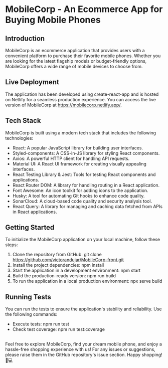 # MobileCorp - An Ecommerce App for Buying Mobile Phones

## Introduction

MobileCorp is an ecommerce application that provides users with a convenient platform to purchase their favorite mobile phones. Whether you are looking for the latest flagship models or budget-friendly options, MobileCorp offers a wide range of mobile devices to choose from.

## Live Deployment

The application has been developed using create-react-app and is hosted on Netlify for a seamless production experience. You can access the live version of MobileCorp at https://mobilecorp.netlify.app/.

## Tech Stack

MobileCorp is built using a modern tech stack that includes the following technologies:

- React: A popular JavaScript library for building user interfaces.
- Styled-components: A CSS-in-JS library for styling React components.
- Axios: A powerful HTTP client for handling API requests.
- Material UI: A React UI framework for creating visually appealing interfaces.
- React Testing Library & Jest: Tools for testing React components and applications.
- React Router DOM: A library for handling routing in a React application.
- Font Awesome: An icon toolkit for adding icons to the application.
- Husky: A tool for automating Git hooks to enhance code quality.
- SonarCloud: A cloud-based code quality and security analysis tool.
- React Query: A library for managing and caching data fetched from APIs in React applications.

## Getting Started

To initialize the MobileCorp application on your local machine, follow these steps:

1. Clone the repository from GitHub: git clone https://github.com/victorandujar/MobileCorp-front.git
2. Install the project dependencies: npm install
3. Start the application in a development environment: npm start
4. Build the production-ready version: npm run build
5. To run the application in a local production environment: npx serve build

## Running Tests

You can run the tests to ensure the application's stability and reliability. Use the following commands:

- Execute tests: npm run test
- Check test coverage: npm run test:coverage

##

Feel free to explore MobileCorp, find your dream mobile phone, and enjoy a hassle-free shopping experience with us! For any issues or suggestions, please raise them in the GitHub repository's issue section. Happy shopping! 📱💻
